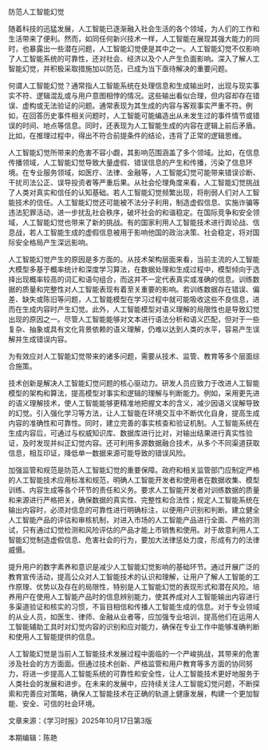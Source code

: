 防范人工智能幻觉

随着科技的迅猛发展，人工智能已逐渐融入社会生活的各个领域，为人们的工作和生活带来了便利。然而，如同任何新兴技术一样，人工智能在展现其强大能力的同时，也暴露出一些潜在问题，人工智能幻觉便是其中之一。人工智能幻觉不仅影响了人工智能系统的可靠性，还对社会、经济以及个人产生负面影响。深入了解人工智能幻觉，并积极采取措施加以防范，已成为当下亟待解决的重要问题。

何谓人工智能幻觉？通常指人工智能系统在处理信息和生成输出时，出现与现实事实不符、逻辑混乱或与用户意图相悖的情况。这些输出看似合理，但内容却存在错误、虚构或无法验证的问题。通常表现为其生成的内容与客观事实严重不符。例如，在回答历史事件相关问题时，人工智能可能编造出从未发生过的事件情节或错误的时间、地点等信息。同时，还表现为人工智能生成的内容在逻辑上前后矛盾。比如，在推理过程中，得出不符合前提条件的结论，违背了正常的逻辑思维。

人工智能幻觉所带来的危害不容小觑，其影响范围涵盖了多个领域。比如，在信息传播领域，人工智能幻觉导致大量虚假、错误信息的产生和传播，污染了信息环境。在专业服务领域，如医疗、法律、金融等，人工智能幻觉可能带来错误诊断、干扰司法公正、误导投资者等严重后果。从社会伦理角度来看，人工智能幻觉挑战了人类对真实和信任的认知基础。若人工智能幻觉频繁出现，将削弱人们对人工智能技术的信任。人工智能幻觉还可能被不法分子利用，制造虚假信息、实施诈骗等违法犯罪活动，进一步扰乱社会秩序，破坏社会的和谐稳定。在国际竞争和安全领域，人工智能幻觉也带来了新的挑战。有的国家利用人工智能技术进行舆论战、信息战，若人工智能生成的虚假信息被用于影响他国的政治决策、社会稳定，将对国际安全格局产生深远影响。

人工智能幻觉产生的原因是多方面的。从技术架构层面来看，当前主流的人工智能大模型多基于概率统计和深度学习算法，在数据处理和生成过程中，模型倾向于选择出现概率较高的词汇和语句组合，而这并不一定代表真实或准确的信息。训练数据的质量和完整性对人工智能表现有着至关重要的影响。若训练数据存在错误、偏差、缺失或陈旧等问题，人工智能模型在学习过程中就可能吸收这些不良信息，进而在生成内容时产生幻觉。此外，人工智能模型对语义理解的局限性也是导致幻觉出现的原因之一。尽管人工智能能够对文本进行语法分析和语义匹配，但对于一些复杂、抽象或具有文化背景依赖的语义理解，仍难以达到人类的水平，容易产生误解并生成错误内容。

为有效应对人工智能幻觉带来的诸多问题，需要从技术、监管、教育等多个层面综合施策。

技术创新是解决人工智能幻觉问题的核心驱动力。研发人员应致力于改进人工智能模型的架构和算法，提高模型对事实和逻辑的理解与判断能力。例如，采用更先进的语义理解技术，使人工智能能够更精准地把握文本的含义，减少因语义误解导致的幻觉。引入强化学习等方法，让人工智能在环境交互中不断优化自身，提高生成内容的准确性和可靠性。同时，建立完善的事实核查和验证机制。人工智能系统在生成内容后，可通过与权威知识库、数据库进行比对，对输出结果进行真实性验证，及时发现并纠正幻觉内容。还可利用多源数据融合技术，从多个不同渠道获取信息，相互印证，降低单一数据来源可能导致的错误风险。

加强监管和规范是防范人工智能幻觉的重要保障。政府和相关监管部门应制定严格的人工智能技术应用标准和规范，明确人工智能开发者和使用者在数据收集、模型训练、内容生成等各个环节的责任和义务。要求人工智能开发者对训练数据的质量和来源进行严格把关，确保数据的真实性、完整性和合法性；规定人工智能系统在输出内容时，必须对信息的可靠性进行明确标注，以便用户识别和判断。建立健全人工智能产品的评估和审核机制，对进入市场的人工智能产品进行全面、严格的测试，只有通过幻觉检测和风险评估的产品才能上市销售和使用。对于故意利用人工智能幻觉制造虚假信息、危害社会的行为，要加大法律惩处力度，形成有力的法律威慑。

提升用户的数字素养和意识是减少人工智能幻觉影响的基础环节。通过开展广泛的教育宣传活动，提高公众对人工智能技术的认识和理解，让用户了解人工智能的工作原理、优势以及存在的局限性，特别是人工智能幻觉的表现形式和潜在风险。培养用户在使用人工智能产品时的信息辨别能力，使其养成对人工智能输出内容进行多渠道验证和核实的习惯，不盲目相信和传播人工智能生成的信息。对于专业领域的从业人员，如医生、律师、金融从业者等，应加强专业培训，提高他们在运用人工智能辅助工具时对幻觉内容的识别和应对能力，确保在专业工作中能够准确判断和使用人工智能提供的信息。

人工智能幻觉是当前人工智能技术发展过程中面临的一个严峻挑战，其带来的危害涉及社会的方方面面。但通过技术创新、严格监管和用户教育等多方面的协同努力，将进一步提高人工智能系统的可靠性和安全性，让人工智能技术更好地服务于人类社会的发展和进步。在未来的发展中，应持续关注人工智能幻觉问题，不断探索和完善应对策略，确保人工智能技术在正确的轨道上健康发展，构建一个更加智能、安全、可信的社会环境。


文章来源：《学习时报》2025年10月17日第3版

本期编辑：陈艳

